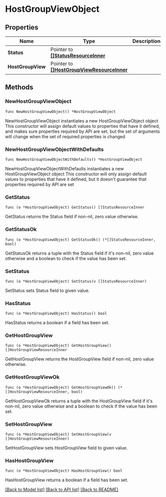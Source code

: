 # HostGroupViewObject

## Properties

Name | Type | Description | Notes
------------ | ------------- | ------------- | -------------
**Status** | Pointer to [**[]StatusResourceInner**](StatusResourceInner.md) |  | [optional] 
**HostGroupView** | Pointer to [**[]HostGroupViewResourceInner**](HostGroupViewResourceInner.md) |  | [optional] 

## Methods

### NewHostGroupViewObject

`func NewHostGroupViewObject() *HostGroupViewObject`

NewHostGroupViewObject instantiates a new HostGroupViewObject object
This constructor will assign default values to properties that have it defined,
and makes sure properties required by API are set, but the set of arguments
will change when the set of required properties is changed

### NewHostGroupViewObjectWithDefaults

`func NewHostGroupViewObjectWithDefaults() *HostGroupViewObject`

NewHostGroupViewObjectWithDefaults instantiates a new HostGroupViewObject object
This constructor will only assign default values to properties that have it defined,
but it doesn't guarantee that properties required by API are set

### GetStatus

`func (o *HostGroupViewObject) GetStatus() []StatusResourceInner`

GetStatus returns the Status field if non-nil, zero value otherwise.

### GetStatusOk

`func (o *HostGroupViewObject) GetStatusOk() (*[]StatusResourceInner, bool)`

GetStatusOk returns a tuple with the Status field if it's non-nil, zero value otherwise
and a boolean to check if the value has been set.

### SetStatus

`func (o *HostGroupViewObject) SetStatus(v []StatusResourceInner)`

SetStatus sets Status field to given value.

### HasStatus

`func (o *HostGroupViewObject) HasStatus() bool`

HasStatus returns a boolean if a field has been set.

### GetHostGroupView

`func (o *HostGroupViewObject) GetHostGroupView() []HostGroupViewResourceInner`

GetHostGroupView returns the HostGroupView field if non-nil, zero value otherwise.

### GetHostGroupViewOk

`func (o *HostGroupViewObject) GetHostGroupViewOk() (*[]HostGroupViewResourceInner, bool)`

GetHostGroupViewOk returns a tuple with the HostGroupView field if it's non-nil, zero value otherwise
and a boolean to check if the value has been set.

### SetHostGroupView

`func (o *HostGroupViewObject) SetHostGroupView(v []HostGroupViewResourceInner)`

SetHostGroupView sets HostGroupView field to given value.

### HasHostGroupView

`func (o *HostGroupViewObject) HasHostGroupView() bool`

HasHostGroupView returns a boolean if a field has been set.


[[Back to Model list]](../README.md#documentation-for-models) [[Back to API list]](../README.md#documentation-for-api-endpoints) [[Back to README]](../README.md)


